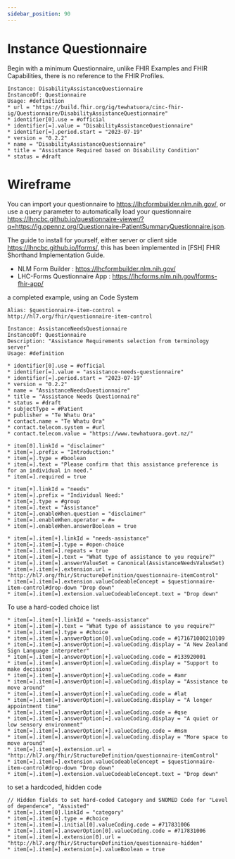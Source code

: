 ```yaml
---
sidebar_position: 90
---
```


# Instance Questionnaire

Begin with a minimum Questionnaire, unlike FHIR Examples and FHIR Capabilities, there is no reference to the FHIR Profiles.

```
Instance: DisabilityAssistanceQuestionnaire
InstanceOf: Questionnaire
Usage: #definition
* url = "https://build.fhir.org/ig/tewhatuora/cinc-fhir-ig/Questionnaire/DisabilityAssistanceQuestionnaire"
* identifier[0].use = #official
* identifier[=].value = "DisabilityAssistanceQuestionnaire"
* identifier[=].period.start = "2023-07-19"
* version = "0.2.2"
* name = "DisabilityAssistanceQuestionnaire"
* title = "Assistance Required based on Disability Condition"
* status = #draft
```

# Wireframe

You can import your questionnaire to https://lhcformbuilder.nlm.nih.gov/, or use a query parameter to automatically load your questionnaire https://lhncbc.github.io/questionnaire-viewer/?q=https://ig.opennz.org/Questionnaire-PatientSummaryQuestionnaire.json.

The guide to install for yourself, either server or client side https://lhncbc.github.io/lforms/, this has been implemented in [FSH] FHIR Shorthand Implementation Guide.

- NLM Form Builder : https://lhcformbuilder.nlm.nih.gov/
- LHC-Forms Questionnaire App : https://lhcforms.nlm.nih.gov/lforms-fhir-app/

a completed example, using an Code System

```
Alias: $questionnaire-item-control = http://hl7.org/fhir/questionnaire-item-control

Instance: AssistanceNeedsQuestionnaire
InstanceOf: Questionnaire
Description: "Assistance Requirements selection from terminology server"
Usage: #definition

* identifier[0].use = #official
* identifier[=].value = "assistance-needs-questionnaire"
* identifier[=].period.start = "2023-07-19"
* version = "0.2.2"
* name = "AssistanceNeedsQuestionnaire"
* title = "Assistance Needs Questionnaire"
* status = #draft
* subjectType = #Patient
* publisher = "Te Whatu Ora"
* contact.name = "Te Whatu Ora"
* contact.telecom.system = #url
* contact.telecom.value = "https://www.tewhatuora.govt.nz/"

* item[0].linkId = "disclaimer"
* item[=].prefix = "Introduction:"
* item[=].type = #boolean
* item[=].text = "Please confirm that this assistance preference is for an individual in need."
* item[=].required = true

* item[+].linkId = "needs"
* item[=].prefix = "Individual Need:"
* item[=].type = #group
* item[=].text = "Assistance"
* item[=].enableWhen.question = "disclaimer"
* item[=].enableWhen.operator = #=
* item[=].enableWhen.answerBoolean = true

* item[=].item[+].linkId = "needs-assistance"
* item[=].item[=].type = #open-choice
* item[=].item[=].repeats = true
* item[=].item[=].text = "What type of assistance to you require?"
* item[=].item[=].answerValueSet = Canonical(AssistanceNeedsValueSet)
* item[=].item[=].extension.url = "http://hl7.org/fhir/StructureDefinition/questionnaire-itemControl"
* item[=].item[=].extension.valueCodeableConcept = $questionnaire-item-control#drop-down "Drop down"
* item[=].item[=].extension.valueCodeableConcept.text = "Drop down"
```

To use a hard-coded choice list

```
* item[=].item[+].linkId = "needs-assistance"
* item[=].item[=].text = "What type of assistance to you require?"
* item[=].item[=].type = #choice
* item[=].item[=].answerOption[0].valueCoding.code = #171671000210109
* item[=].item[=].answerOption[=].valueCoding.display = "A New Zealand Sign Language interpreter"
* item[=].item[=].answerOption[+].valueCoding.code = #133920001
* item[=].item[=].answerOption[=].valueCoding.display = "Support to make decisions"
* item[=].item[=].answerOption[+].valueCoding.code = #amr
* item[=].item[=].answerOption[=].valueCoding.display = "Assistance to move around"
* item[=].item[=].answerOption[+].valueCoding.code = #lat
* item[=].item[=].answerOption[=].valueCoding.display = "A longer appointment time"
* item[=].item[=].answerOption[+].valueCoding.code = #qse
* item[=].item[=].answerOption[=].valueCoding.display = "A quiet or low sensory environment"
* item[=].item[=].answerOption[+].valueCoding.code = #msm
* item[=].item[=].answerOption[=].valueCoding.display = "More space to move around"
* item[=].item[=].extension.url = "http://hl7.org/fhir/StructureDefinition/questionnaire-itemControl"
* item[=].item[=].extension.valueCodeableConcept = $questionnaire-item-control#drop-down "Drop down"
* item[=].item[=].extension.valueCodeableConcept.text = "Drop down"
```

to set a hardcoded, hidden code

```
// Hidden fields to set hard-coded Category and SNOMED Code for "Level of dependence", "Assisted"
* item[=].item[0].linkId = "category"
* item[=].item[=].type = #choice
* item[=].item[=].initial[0].valueCoding.code = #717831006
* item[=].item[=].answerOption[0].valueCoding.code = #717831006
* item[=].item[=].extension[0].url = "http://hl7.org/fhir/StructureDefinition/questionnaire-hidden"
* item[=].item[=].extension[=].valueBoolean = true
```